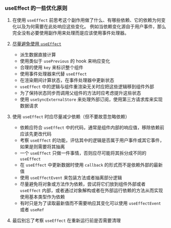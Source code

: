 ### useEffect 的一些优化原则

1. 在使用 `useEffect` 前思考这个副作用做了什么、有哪些依赖、它的依赖为何变化以及为何需要在此处响应这些变化。
   例如当依赖变化源自于用户事件，那么完全没有必要使用副作用来处理而是应该使用事件处理器。

2. [尽量避免使用 `useEffect`]('../如何避免使用useEffect')

   - 派生数据直接计算
   - 使用类似于 `usePrevious` 的 hook 来响应变化
   - 合理的使用 `key` 来标识整个组件
   - 使用事件处理器来代替 `useEffect`
   - 在渲染期间计算状态，在事件处理器中更新状态
   - `useEffect` 中的逻辑与组件重渲染无关时应把这些逻辑移到组件外部
   - 为了保持状态同步而调用父组件的方法时应考虑提升这些状态
   - 使用 `useSyncExternalStore` 来处理外部订阅，使用第三方请求库来实现数据请求

3. 使用 `useEffect` 时应尽量减少依赖（但不要故意忽略依赖）

   - 依赖应符合 `useEffect` 中的代码，通常是组件内部的响应值，移除依赖前应该先更改代码
   - 考察 `useEffect` 的功能，评估其中的逻辑是否属于用户事件或其它事件，如果是则需要将其抽离
   - 一个 `useEffect` 只做一件事情，否则应尽可能将其拆分成不同的 `useEffect`
   - 在 `useEffect` 中更新数据时使用 `callback` 的形式而不是依赖外部的最新值
   - 使用 `useEffectEvent` 来包装方法或者抽离部分逻辑
   - 尽量避免将对象或方法作为依赖，尝试将它们放到组件外部或者 `useEffect` 内部，或者通过对象解构或者在外部运行依赖的方法从而实现使用基本类型作为依赖
   - 有时只是为了读取最新值而不需要响应其变化可以使用 `useEffectEvent` 或者 `useRef`

4. 最后别忘了考察 `useEffect` 在重新运行前是否需要清理
